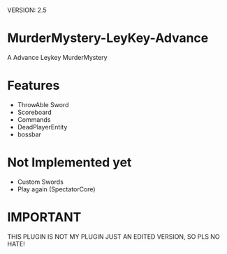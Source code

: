 VERSION: 2.5
# MurderMystery-LeyKey-Advance
A Advance Leykey MurderMystery
# Features
- ThrowAble Sword
- Scoreboard
- Commands
- DeadPlayerEntity
- bossbar
# Not Implemented yet
- Custom Swords
- Play again (SpectatorCore) 
# IMPORTANT
THIS PLUGIN IS NOT MY PLUGIN JUST AN EDITED VERSION,
SO PLS NO HATE!
